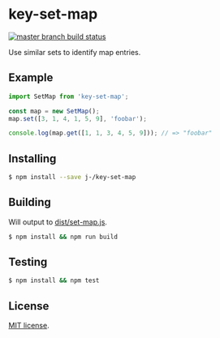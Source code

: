# key-set-map

[![master branch build status][build-icon]][build-link]

Use similar sets to identify map entries.

## Example

```js
import SetMap from 'key-set-map';

const map = new SetMap();
map.set([3, 1, 4, 1, 5, 9], 'foobar');

console.log(map.get([1, 1, 3, 4, 5, 9])); // => "foobar"
```

## Installing

```sh
$ npm install --save j-/key-set-map
```

## Building

Will output to [dist/set-map.js](dist/set-map.js).

```sh
$ npm install && npm run build
```

## Testing

```sh
$ npm install && npm test
```

## License

[MIT license](LICENSE).

[build-icon]: https://travis-ci.org/j-/key-set-map.svg?branch=master
[build-link]: https://travis-ci.org/j-/key-set-map
